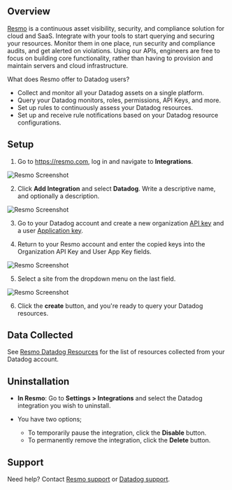 ## Overview
[Resmo][1] is a continuous asset visibility, security, and compliance solution for cloud and SaaS. Integrate with your tools to start querying and securing your resources. Monitor them in one place, run security and compliance audits, and get alerted on violations.
Using our APIs, engineers are free to focus on building core functionality, rather than having to provision and maintain servers and cloud infrastructure.

What does Resmo offer to Datadog users?
- Collect and monitor all your Datadog assets on a single platform.
- Query your Datadog monitors, roles, permissions, API Keys, and more.
- Set up rules to continuously assess your Datadog resources.
- Set up and receive rule notifications based on your Datadog resource configurations.


## Setup

1. Go to https://resmo.com, log in and navigate to **Integrations**.<br/>

![Resmo Screenshot][2]

2. Click **Add Integration** and select **Datadog**. Write a descriptive name, and optionally a description.<br />

![Resmo Screenshot][3]

3. Go to your Datadog account and create a new organization [API key][12] and a user [Application key][13].<br />

4. Return to your Resmo account and enter the copied keys into the Organization API Key and User App Key fields. <br />

![Resmo Screenshot][7]

5. Select a site from the dropdown menu on the last field.

![Resmo Screenshot][8]

6. Click the **create** button, and you're ready to query your Datadog resources.
## Data Collected

See [Resmo Datadog Resources][9] for the list of resources collected from your Datadog account.

## Uninstallation

- **In Resmo**: Go to **Settings > Integrations** and select the Datadog integration you wish to uninstall. <br />

- You have two options;
  - To temporarily pause the integration, click the **Disable** button.
  - To permanently remove the integration, click the **Delete** button.

## Support
Need help? Contact [Resmo support][10] or [Datadog support][11].

[1]: https://resmo.com
[2]: https://github.com/DataDog/integrations-extras/blob/master/resmo/assets/images/integrations.png
[3]: https://github.com/DataDog/integrations-extras/blob/master/resmo/assets/images/setup-integration.png
[4]: https://github.com/DataDog/integrations-extras/blob/master/resmo/assets/images/datadog-application-keys.png
[5]: https://github.com/DataDog/integrations-extras/blob/master/resmo/assets/images/datadog-new-key.png
[6]: https://github.com/DataDog/integrations-extras/blob/master/resmo/assets/images/datadog-created-key.png
[7]: https://github.com/DataDog/integrations-extras/blob/master/resmo/assets/images/resmo-key-setup.png
[8]: https://github.com/DataDog/integrations-extras/blob/master/resmo/assets/images/resmo-site-setup.png
[9]: https://docs.resmo.com/resources/datadog
[10]: https://www.resmo.com/contact
[11]: https://docs.datadoghq.com/help/
[12]: https://docs.datadoghq.com/account_management/api-app-keys/#add-an-api-key-or-client-token
[13]: https://docs.datadoghq.com/account_management/api-app-keys/#add-application-keys